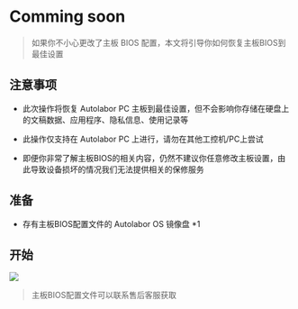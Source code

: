 # Comming soon

> 如果你不小心更改了主板 BIOS 配置，本文将引导你如何恢复主板BIOS到最佳设置

## 注意事项

* 此次操作将恢复 Autolabor PC 主板到最佳设置，但不会影响你存储在硬盘上的文稿数据、应用程序、隐私信息、使用记录等

* 此操作仅支持在 Autolabor PC 上进行，请勿在其他工控机/PC上尝试

* 即便你非常了解主板BIOS的相关内容，仍然不建议你任意修改主板设置，由此导致设备损坏的情况我们无法提供相关的保修服务

## 准备

* 存有主板BIOS配置文件的 Autolabor OS 镜像盘 *1

## 开始

![](./imgs/restore_bios.gif)

> 主板BIOS配置文件可以联系售后客服获取



